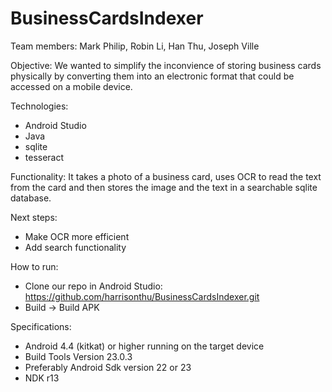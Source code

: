 # BusinessCardsIndexer

Team members: Mark Philip, Robin Li, Han Thu, Joseph Ville

Objective:
We wanted to simplify the inconvience of storing business cards physically by converting them into an electronic format that could be accessed on a mobile device.

Technologies:
- Android Studio
- Java
- sqlite
- tesseract

Functionality:
It takes a photo of a business card, uses OCR to read the text from the card and then stores the image and the text in a searchable sqlite database.

Next steps:
- Make OCR more efficient
- Add search functionality

How to run:
- Clone our repo in Android Studio: https://github.com/harrisonthu/BusinessCardsIndexer.git
- Build -> Build APK

Specifications:
- Android 4.4 (kitkat) or higher running on the target device
- Build Tools Version 23.0.3
- Preferably Android Sdk version 22 or 23
- NDK r13
